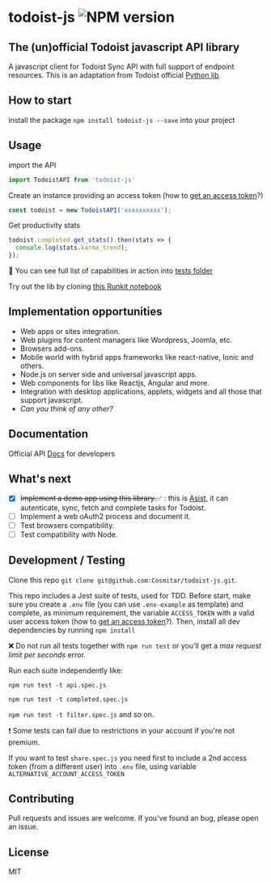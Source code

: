 # todoist-js ![NPM version](https://img.shields.io/npm/v/todoist-js.svg)
## The (un)official Todoist javascript API library
A javascript client for Todoist Sync API with full support of endpoint resources.
This is an adaptation from Todoist official [Python lib](https://github.com/Doist/todoist-python).

## How to start
install the package
`npm install todoist-js --save`
into your project

## Usage
import the API
```javascript
import TodoistAPI from 'todoist-js'
```
Create an instance providing an access token (how to [get an access token](https://github.com/Cosmitar/todoist-js/wiki/Getting-access-token)?)
```javascript
const todoist = new TodoistAPI('xxxxxxxxxx');
```

Get productivity stats
```javascript
todoist.completed.get_stats().then(stats => {
  console.log(stats.karma_trend);
});
```
&#x1F680; You can see full list of capabilities in action into [tests folder](https://github.com/Cosmitar/todoist-js/tree/master/__tests__)

Try out the lib by cloning [this Runkit notebook](https://runkit.com/58a79f5f18a61500140b4f19/58af1ca45b8f4a001496241f)

## Implementation opportunities
- Web apps or sites integration.
- Web plugins for content managers like Wordpress, Joomla, etc.
- Browsers add-ons.
- Mobile world with hybrid apps frameworks like react-native, Ionic and others.
- Node.js on server side and universal javascript apps.
- Web components for libs like Reactjs, Angular and more.
- Integration with desktop applications, applets, widgets and all those that support javascript.
- _Can you think of any other?_

## Documentation
Official API [Docs](https://developer.todoist.com/?python#update-multiple-ordersindents) for developers

## What's next
- [x] ~~Implement a demo app using this library.~~&#x2705; : this is [Asist](https://github.com/fusenlabs/asist), it can autenticate, sync, fetch and complete tasks for Todoist.
- [ ] Implement a web oAuth2 process and document it.
- [ ] Test browsers compatibility.
- [ ] Test compatibility with Node.

## Development / Testing
Clone this repo `git clone git@github.com:Cosmitar/todoist-js.git`.

This repo includes a Jest suite of tests, used for TDD.
Before start, make sure you create a `.env` file (you can use `.env-example` as template) and complete, as minimum requirement, the variable `ACCESS_TOKEN` with a valid user access token (how to [get an access token](https://github.com/Cosmitar/todoist-js/wiki/Getting-access-token)?).
Then, install all dev dependencies by running `npm install`

&#x274C; Do not run all tests together with `npm run test` or you'll get a _max request limit per seconds_ error.

Run each suite independently like:

`npm run test -t api.spec.js`

`npm run test -t completed.spec.js`

`npm run test -t filter.spec.js`
and so on.

&#x2757; Some tests can fail due to restrictions in your account if you're not premium.

If you want to test `share.spec.js` you need first to include a 2nd access token (from a different user) into `.env` file, using variable `ALTERNATIVE_ACCOUNT_ACCESS_TOKEN`

## Contributing
Pull requests and issues are welcome. If you've found an bug, please open an issue.

## License
MIT

